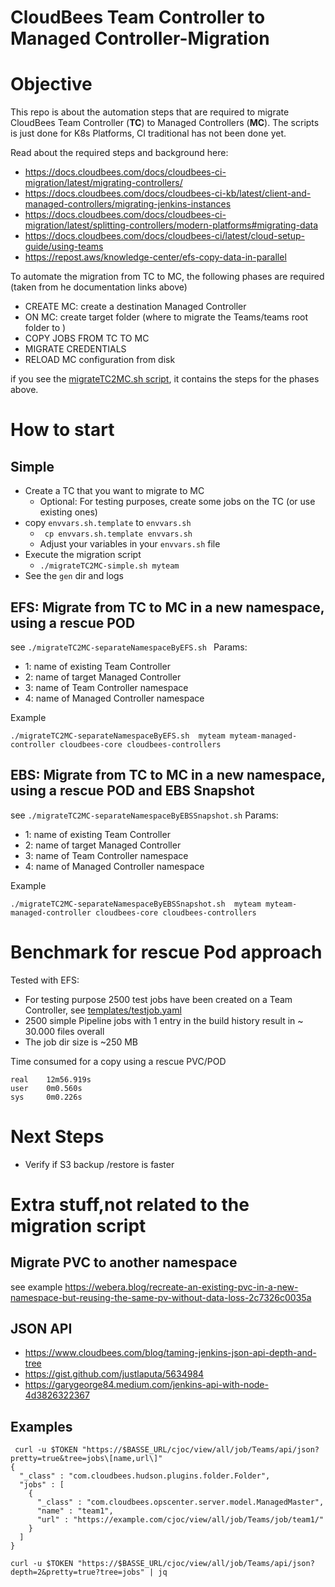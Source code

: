 # CloudBees Team Controller to Managed Controller-Migration

# Objective

This repo is about the automation steps that are required to migrate CloudBees Team Controller (**TC**) to Managed Controllers (**MC**).
The scripts is just done for K8s Platforms, CI traditional has not been done yet. 

Read about the required steps and background here:

* https://docs.cloudbees.com/docs/cloudbees-ci-migration/latest/migrating-controllers/ 
* https://docs.cloudbees.com/docs/cloudbees-ci-kb/latest/client-and-managed-controllers/migrating-jenkins-instances 
* https://docs.cloudbees.com/docs/cloudbees-ci-migration/latest/splitting-controllers/modern-platforms#migrating-data
* https://docs.cloudbees.com/docs/cloudbees-ci/latest/cloud-setup-guide/using-teams 
* https://repost.aws/knowledge-center/efs-copy-data-in-parallel

To automate the migration from TC to MC, the following phases are required (taken from he documentation links above) 

* CREATE MC: create a destination Managed Controller
* ON MC: create target folder (where to migrate the Teams/teams root folder to )
* COPY JOBS FROM TC TO MC 
* MIGRATE CREDENTIALS
* RELOAD MC configuration from disk

if you see the [migrateTC2MC.sh script](./migrateTC2MC-simple.sh), it contains the steps for the phases above.

# How to start
## Simple

* Create a TC that you want to migrate to MC
  * Optional: For testing purposes, create some jobs on the TC (or use existing ones)
* copy `envvars.sh.template`  to `envvars.sh`
  * ``` cp envvars.sh.template envvars.sh```
  * Adjust your variables in your `envvars.sh` file
* Execute the migration script
  * ```./migrateTC2MC-simple.sh myteam ```
* See the `gen` dir and logs


## EFS: Migrate from TC to MC in a new namespace, using a rescue POD 
see `./migrateTC2MC-separateNamespaceByEFS.sh `
Params:
* 1: name of existing Team Controller
* 2: name of target Managed Controller
* 3: name of Team Controller namespace
* 4: name of Managed Controller namespace

Example
```
./migrateTC2MC-separateNamespaceByEFS.sh  myteam myteam-managed-controller cloudbees-core cloudbees-controllers
``` 

## EBS: Migrate from TC to MC in a new namespace, using a rescue POD and EBS Snapshot

see `./migrateTC2MC-separateNamespaceByEBSSnapshot.sh`
Params:
* 1: name of existing Team Controller
* 2: name of target Managed Controller
* 3: name of Team Controller namespace
* 4: name of Managed Controller namespace

Example
```
./migrateTC2MC-separateNamespaceByEBSSnapshot.sh  myteam myteam-managed-controller cloudbees-core cloudbees-controllers
```


# Benchmark for rescue Pod approach

Tested with EFS:

* For testing purpose 2500 test jobs have been created on a Team Controller, see [templates/testjob.yaml](templates/testjob.yaml)
* 2500 simple Pipeline jobs with 1 entry in the build history result in ~ 30.000 files  overall
* The job dir size is ~250 MB

Time consumed for a copy using a rescue PVC/POD
```
real	12m56.919s
user	0m0.560s
sys  	0m0.226s
```

# Next Steps

* Verify if S3 backup /restore is faster 

# Extra stuff,not related to the migration script

## Migrate PVC to another namespace

see example https://webera.blog/recreate-an-existing-pvc-in-a-new-namespace-but-reusing-the-same-pv-without-data-loss-2c7326c0035a 

## JSON API 
* https://www.cloudbees.com/blog/taming-jenkins-json-api-depth-and-tree
* https://gist.github.com/justlaputa/5634984
* https://garygeorge84.medium.com/jenkins-api-with-node-4d3826322367

## Examples

```
 curl -u $TOKEN "https://$BASSE_URL/cjoc/view/all/job/Teams/api/json?pretty=true&tree=jobs\[name,url\]"
{
  "_class" : "com.cloudbees.hudson.plugins.folder.Folder",
  "jobs" : [
    {
      "_class" : "com.cloudbees.opscenter.server.model.ManagedMaster",
      "name" : "team1",
      "url" : "https://example.com/cjoc/view/all/job/Teams/job/team1/"
    }
  ]
}
```

````
curl -u $TOKEN "https://$BASSE_URL/cjoc/view/all/job/Teams/api/json?depth=2&pretty=true?tree=jobs" | jq
````




